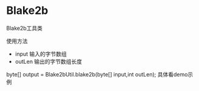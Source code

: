 # Blake2b
Blake2b工具类
  

使用方法
  
   * input 输入的字节数组
   * outLen 输出的字节数组长度
  
   byte[] output =  Blake2bUtil.blake2b(byte[] input,int outLen);
  具体看demo示例
  
  
